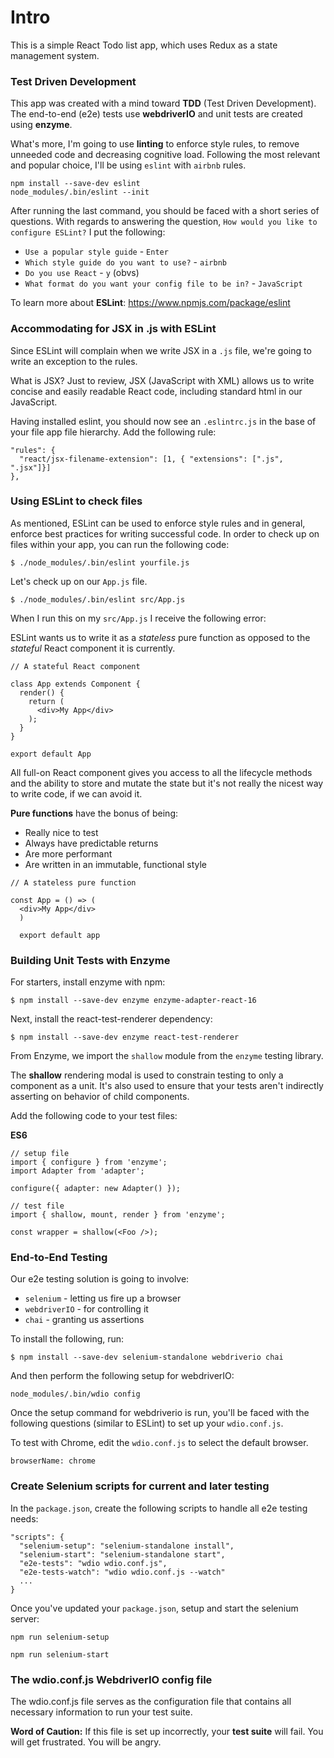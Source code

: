 # Intro
This is a simple React Todo list app, which uses Redux as a state management system.

### Test Driven Development
This app was created with a mind toward **TDD** (Test Driven Development). The end-to-end (e2e) tests use **webdriverIO** and unit tests are created using **enzyme**.

What's more, I'm going to use **linting** to enforce style rules, to remove unneeded code and decreasing cognitive load. Following the most relevant and popular choice, I'll be using `eslint` with `airbnb` rules.

```
npm install --save-dev eslint
node_modules/.bin/eslint --init
```

After running the last command, you should be faced with a short series of questions. With regards to answering the question, `How would you like to configure ESLint?` I put the following:

* `Use a popular style guide` - `Enter`
* `Which style guide do you want to use?` - `airbnb`
* `Do you use React` - `y` (obvs)
* `What format do you want your config file to be in?` - `JavaScript`

To learn more about **ESLint**: https://www.npmjs.com/package/eslint

### Accommodating for JSX in .js with ESLint
Since ESLint will complain when we write JSX in a `.js` file, we're going to write an exception to the rules.

What is JSX? Just to review, JSX (JavaScript with XML) allows us to write concise and easily readable React code, including standard html in our JavaScript.

Having installed eslint, you should now see an `.eslintrc.js` in the base of your file app file hierarchy. Add the following rule:

```
"rules": {
  "react/jsx-filename-extension": [1, { "extensions": [".js", ".jsx"]}]
},
```

### Using ESLint to check files
As mentioned, ESLint can be used to enforce style rules and in general, enforce best practices for writing successful code. In order to check up on files within your app, you can run the following code:

`$ ./node_modules/.bin/eslint yourfile.js`

Let's check up on our `App.js` file.

`$ ./node_modules/.bin/eslint src/App.js`

When I run this on my `src/App.js` I receive the following error:


ESLint wants us to write it as a *stateless* pure function as opposed to the *stateful* React component it is currently.

```
// A stateful React component

class App extends Component {
  render() {
    return (
      <div>My App</div>
    );
  }
}

export default App
```

All full-on React component gives you access to all the lifecycle methods and the ability to store and mutate the state but it's not really the nicest way to write code, if we can avoid it.

**Pure functions** have the bonus of being:
* Really nice to test
* Always have predictable returns
* Are more performant
* Are written in an immutable, functional style

```
// A stateless pure function

const App = () => (
  <div>My App</div>
  )

  export default app
```

### Building Unit Tests with Enzyme
For starters, install enzyme with npm:

`$ npm install --save-dev enzyme enzyme-adapter-react-16`

Next, install the react-test-renderer dependency:

`$ npm install --save-dev enzyme react-test-renderer`

From Enzyme, we import the `shallow` module from the `enzyme` testing library.

The **shallow** rendering modal is used to constrain testing to only a component as a unit. It's also used to ensure that your tests aren't indirectly asserting on behavior of child components.

Add the following code to your test files:

**ES6**
```
// setup file
import { configure } from 'enzyme';
import Adapter from 'adapter';

configure({ adapter: new Adapter() });
```

```
// test file
import { shallow, mount, render } from 'enzyme';

const wrapper = shallow(<Foo />);
```

### End-to-End Testing
Our e2e testing solution is going to involve:
* `selenium` - letting us fire up a browser
* `webdriverIO` - for controlling it
* `chai` - granting us assertions

To install the following, run:

`$ npm install --save-dev selenium-standalone webdriverio chai`

And then perform the following setup for webdriverIO:

`node_modules/.bin/wdio config`

Once the setup command for webdriverio is run, you'll be faced with the following questions (similar to ESLint) to set up your `wdio.conf.js`.



To test with Chrome, edit the `wdio.conf.js` to select the default browser.

`browserName: chrome`

### Create Selenium scripts for current and later testing

In the `package.json`, create the following scripts to handle all e2e testing needs:

```
"scripts": {
  "selenium-setup": "selenium-standalone install",
  "selenium-start": "selenium-standalone start",
  "e2e-tests": "wdio wdio.conf.js",
  "e2e-tests-watch": "wdio wdio.conf.js --watch"
  ...
}
```

Once you've updated your `package.json`, setup and start the selenium server:

`npm run selenium-setup`

`npm run selenium-start`

### The wdio.conf.js WebdriverIO config file
The wdio.conf.js file serves as the configuration file that contains all necessary information to run your test suite.

**Word of Caution:** If this file is set up incorrectly, your **test suite** will fail. You will get frustrated. You will be angry.
